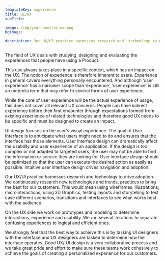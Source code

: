 ```yaml
---
templateKey: experience
title: UI/UX
subTitle:

image: /img/your-next/ui-ux.png
bgimage:

description: Our UX/UI practice harnesses research and  technology to drive adoption. We continuously research new technologies and trends, practices to bring the best for our customers. This would mean using wireframes,  illustrations, microinteractions, using 3D Graphics, testing layouts and storytelling to test case different scenarios, transitions and interfaces to see what works best with the auidence.
---
```


The field of UX deals with studying, designing and evaluating the experiences that people have using a Product. 

This use always takes place in a specific context, which has an impact on the UX. The notion of experience is therefore inherent to users. Experience in general covers everything personally encountered. And  although ‘user experience’ has a narrower scope than ‘experience’, ‘user experience’ is still an umbrella term that may refer to several forms of user experience. 

While the core of user experience will be the actual experience of usage, this does not cover all relevant UX concerns.  People can have indirect experience before their first encounter through expectations formed from existing experience of related technologies and therefore good UX needs to be specific and must be designed to create an impact. 

UI design focuses on the user's visual experience. The goal of User Interface is to anticipate what users might need to do and ensures that the interface has those elements.  User interface design can dramatically affect the usability and user experience of an application. If the design is too complex or not adapted to targeted users, the user may not be able to find the information or service they are looking for. User interface design should be optimized so that the user can execute the desired action as easily as possible. Intuitive user interface design drives navigation and adoption. 

Our UX/UI practice harnesses research and  technology to drive adoption. We continuously research new technologies and trends, practices to bring the best for our customers. This would mean using wireframes,  illustrations, microinteractions, using 3D Graphics, testing layouts and storytelling to test case different scenarios, transitions and interfaces to see what works best with the audience.

On the UX side we work on prototypes and modeling to determine interactions, experience and usability. We run several iterations to separate confusing experiences to logical and efficient ones. 

We strongly feel that the best way to achieve this is by tasking UI designers with the interface and UX designers are tasked to determine how the interface operates. Good  UX/ UI design is a very collaborative process and we take great pride and  effort to make sure these teams work cohesively to achieve the goals of creating a personalized experience for our customers. 